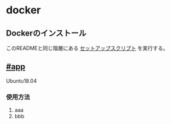 # docker

## Dockerのインストール

このREADMEと同じ階層にある [セットアップスクリプト](./setup.sh) を実行する。

## [#app](./app/)

Ubuntu18.04

### 使用方法

1. aaa
2. bbb

